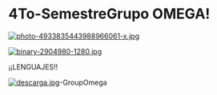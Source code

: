# 4To-SemestreGrupo OMEGA!



[![photo-4933835443988966061-x.jpg](https://i.postimg.cc/wTwxB4W8/photo-4933835443988966061-x.jpg)](https://postimg.cc/HV71ZzDB)





[![binary-2904980-1280.jpg](https://i.postimg.cc/yxqkQCXM/binary-2904980-1280.jpg)](https://postimg.cc/ZBcbngQH)

¡¡LENGUAJES!!

[![descarga.jpg](https://i.postimg.cc/dVfRPBrw/descarga.jpg)](https://postimg.cc/v4Wx550N)-GroupOmega
